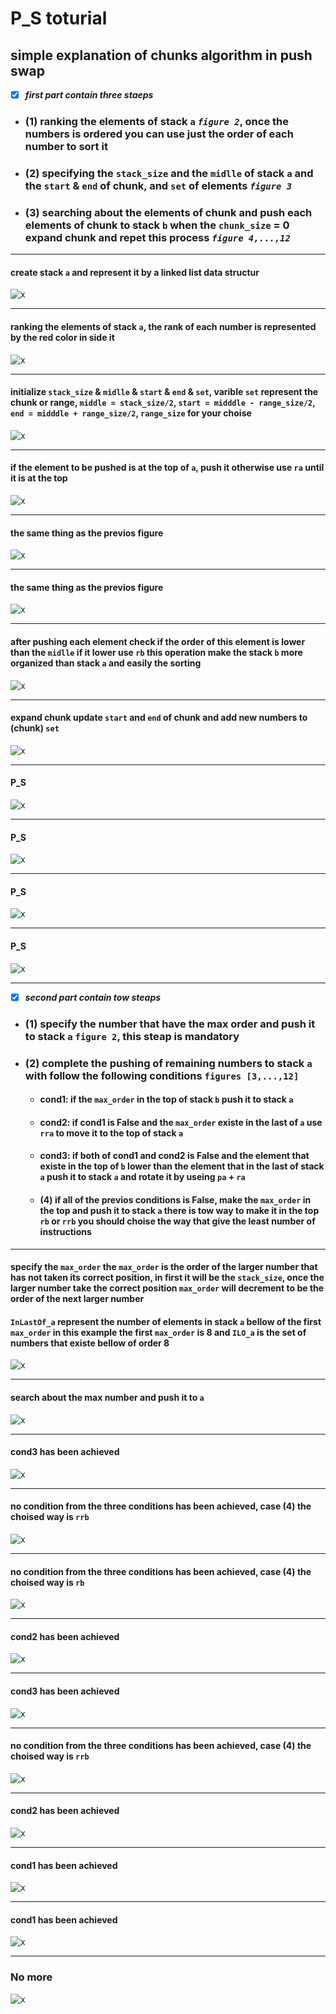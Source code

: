 # P_S toturial
## simple explanation of chunks algorithm in push swap
- [X] ___first part contain three staeps___  
- ### (1) ranking the elements of stack `a` *`figure 2`*, once the numbers is ordered you can use just the order of each number to sort it
- ### (2) specifying the `stack_size` and the `midlle` of stack `a` and the `start` & `end` of chunk, and `set` of elements *`figure 3`*
- ### (3) searching about the elements of chunk and push each elements of chunk to stack `b` when the `chunk_size` = 0 expand chunk and repet this process *`figure 4,...,12`*
---
#### create stack `a` and represent it by a linked list data structur
![x](images1/img1.png)

---
#### ranking the elements of stack `a`, the rank of each number is represented by the red color in side it
![x](images1/img2.png)

---
#### initialize `stack_size` & `midlle` & `start` & `end` & `set`, varible `set` represent the chunk or range, `middle = stack_size/2`, `start = midddle - range_size/2`, `end = midddle + range_size/2`, `range_size` for your choise
![x](images1/img3.png)

---
#### if the element to be pushed is at the top of `a`, push it otherwise use `ra` until it is at the top
![x](images1/img4.png)

---
#### the same thing as the previos figure
![x](images1/img5.png)

---
#### the same thing as the previos figure
![x](images1/img6.png)

---
#### after pushing each element check if the order of this element is lower than the `midlle` if it lower use `rb` this operation make the stack `b` more organized than stack `a` and easily the sorting
![x](images1/img7.png)

---
#### expand chunk update `start` and `end` of chunk and add new numbers to (chunk) `set`
![x](images1/img8.png)

---
#### P_S
![x](images1/img9.png)

---
#### P_S
![x](images1/img10.png)

---
#### P_S
![x](images1/img11.png)

---
#### P_S
![x](images1/img12.png)

---
- [x] ___second part contain tow steaps___
- ### (1) specify the number that have the max order and push it to stack `a` `figure 2`, this steap is mandatory
- ### (2) complete the pushing of remaining numbers to stack `a` with follow the following conditions `figures [3,...,12]`
    - #### cond1: if the `max_order` in the top of stack `b` push it to stack `a`
    - #### cond2: if cond1 is False and the `max_order` existe in the last of `a` use `rra` to move it to the top of stack `a`
    - #### cond3: if both of cond1 and cond2 is False and the element that existe in the top of `b` lower than the element that in the last of stack `a` push it to stack `a` and rotate it by useing `pa` + `ra`
    - #### (4) if all of the previos conditions is False,  make the `max_order` in the top and push it to stack `a` there is tow way to make it in the top `rb` or `rrb` you should choise the way that give the least number of instructions
---
#### specify the `max_order` the `max_order` is the order of the larger number that has not taken its correct position, in first it will be the `stack_size`, once the larger number take the correct position `max_order` will decrement to be the order of the next larger number
#### `InLastOf_a` represent the number of elements in stack `a` bellow of the first `max_order` in this example the first `max_order` is 8 and `ILO_a` is the set of numbers that existe bellow of order 8
![x](images2/img1.png)

---
#### search about the max number and push it to `a`
![x](images2/img2.png)

---
#### cond3 has been achieved
![x](images2/img3.png)

---
#### no condition from the three conditions has been achieved, case (4) the choised way is `rrb`
![x](images2/img4.png)

---
#### no condition from the three conditions has been achieved, case (4) the choised way is `rb`
![x](images2/img5.png)

---
#### cond2 has been achieved
![x](images2/img6.png)

---
#### cond3 has been achieved
![x](images2/img7.png)

---
#### no condition from the three conditions has been achieved, case (4) the choised way is `rrb`
![x](images2/img8.png)

---
#### cond2 has been achieved
![x](images2/img9.png)


---
#### cond1 has been achieved
![x](images2/img10.png)

---
#### cond1 has been achieved
![x](images2/img11.png)

---
### No more
![x](images2/img12.png)
